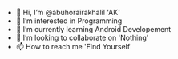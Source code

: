 - 👋 Hi, I’m @abuhorairakhalil 'AK'
- 👀 I’m interested in Programming
- 🌱 I’m currently learning Android Developement
- 💞️ I’m looking to collaborate on 'Nothing'
- 📫 How to reach me 'Find Yourself'

<!---
abuhorairakhalil/abuhorairakhalil is a ✨ special ✨ repository because its `README.md` (this file) appears on your GitHub profile.
You can click the Preview link to take a look at your changes.
--->
